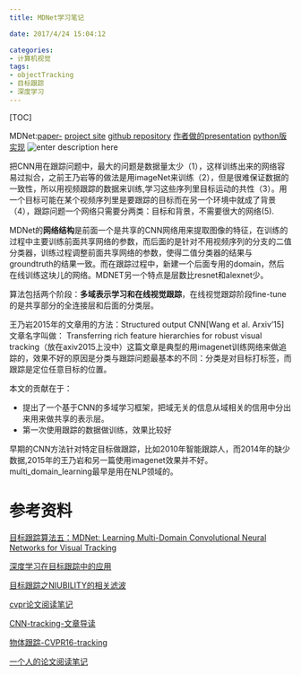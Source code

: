 ```yaml
---
title: MDNet学习笔记

date: 2017/4/24 15:04:12

categories:
- 计算机视觉
tags:
- objectTracking
- 目标跟踪
- 深度学习
---
```

[TOC]

MDNet:[paper-](https://arxiv.org/pdf/1510.07945v2.pdf)
[project site](http://cvlab.postech.ac.kr/research/mdnet/)
[github repository](https://github.com/HyeonseobNam/MDNet)
[作者做的presentation](http://votchallenge.net/vot2015/download/presentation_Hyeonseob.pdf)
[python版实现](https://github.com/edgelord/MDNet)
![enter description here][1]
<!--more-->


把CNN用在跟踪问题中，最大的问题是数据量太少（1），这样训练出来的网络容易过拟合，之前王乃岩等的做法是用imageNet来训练（2），但是很难保证数据的一致性，所以用视频跟踪的数据来训练,学习这些序列里目标运动的共性（3）。用一个目标可能在某个视频序列里是要跟踪的目标而在另一个环境中就成了背景（4），跟踪问题一个网络只需要分两类：目标和背景，不需要很大的网络(5).


MDNet的**网络结构**是前面一个是共享的CNN网络用来提取图像的特征，在训练的过程中主要训练前面共享网络的参数，而后面的是针对不用视频序列的分支的二值分类器，训练过程调整前面共享网络的参数，使得二值分类器的结果与groundtruth的结果一致。而在跟踪过程中，新建一个后面专用的domain，然后在线训练这块儿的网络。MDNET另一个特点是层数比resnet和alexnet少。


算法包括两个阶段：**多域表示学习和在线视觉跟踪**，在线视觉跟踪阶段fine-tune的是共享部分的全连接层和后面的分类层。

王乃岩2015年的文章用的方法：Structured output CNN[Wang et al. Arxiv’15] 文章名字叫做： Transferring rich feature hierarchies for robust visual tracking（放在axiv2015上没中）这篇文章是典型的用imagenet训练网络来做追踪的，效果不好的原因是分类与跟踪问题最基本的不同：分类是对目标打标签，而跟踪是定位任意目标的位置。

本文的贡献在于：
- 提出了一个基于CNN的多域学习框架，把域无关的信息从域相关的信用中分出来用来做共享的表示层。
- 第一次使用跟踪的数据做训练，效果比较好

早期的CNN方法针对特定目标做跟踪，比如2010年智能跟踪人，而2014年的缺少数据,2015年的王乃岩和另一篇使用imagenet效果并不好。multi_domain_learning最早是用在NLP领域的。

# 参考资料 

[目标跟踪算法五：MDNet: Learning Multi-Domain Convolutional Neural Networks for Visual Tracking](https://zhuanlan.zhihu.com/p/25312850)

[深度学习在目标跟踪中的应用](https://zhuanlan.zhihu.com/p/22334661)

[目标跟踪之NIUBILITY的相关滤波](https://zhuanlan.zhihu.com/DCF-tracking)

[cvpr论文阅读笔记](http://www.cnblogs.com/wangxiaocvpr/)

[CNN-tracking-文章导读](http://blog.csdn.net/ben_ben_niao/article/details/51315000)




[物体跟踪-CVPR16-tracking](http://blog.csdn.net/ben_ben_niao/article/details/52072659)


[一个人的论文阅读笔记](http://blog.csdn.net/u012905422/article/category/6223501)


  [1]: https://www.github.com/DragonFive/CVBasicOp/raw/master/1493027913275.jpg "1493027913275"